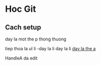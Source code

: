 # Hoc Git


## Cach setup

day la mot the p thong thuong

tiep thoa la ul li 
-day la li
day la li
[day la the a](google.com)

HandleA da edit